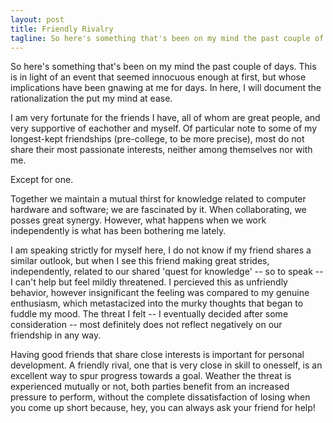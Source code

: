 ```yaml
---
layout: post
title: Friendly Rivalry
tagline: So here's something that's been on my mind the past couple of days. This is in light of an event that seemed innocuous enough at first, but whose implications have been gnawing at me for days
---
```


So here's something that's been on my mind the past couple of days. This is in light of an event that seemed innocuous enough at first, but whose implications have been gnawing at me for days. In here, I will document the rationalization the put my mind at ease.

I am very fortunate for the friends I have, all of whom are great people, and very supportive of eachother and myself. Of particular note to some of my longest-kept friendships (pre-college, to be more precise), most do not share their most passionate interests, neither among themselves nor with me.

Except for one.

Together we maintain a mutual thirst for knowledge related to computer hardware and software; we are fascinated by it.  When collaborating, we posses great synergy. However, what happens when we work independently is what has been bothering me lately.

I am speaking strictly for myself here, I do not know if my friend shares a similar outlook, but when I see this friend making great strides, independently, related to our shared 'quest for knowledge' -- so to speak -- I can't help but feel mildly threatened. I percieved this as unfriendly behavior, however insignificant the feeling was compared to my genuine enthusiasm, which metastacized into the murky thoughts that began to fuddle my mood. The threat I felt -- I eventually decided after some consideration -- most definitely does not reflect negatively on our friendship in any way.

Having good friends that share close interests is important for personal development. A friendly rival, one that is very close in skill to onesself, is an excellent way to spur progress towards a goal. Weather the threat is experienced mutually or not, both parties benefit from an increased pressure to perform, without the complete dissatisfaction of losing when you come up short because, hey, you can always ask your friend for help!
